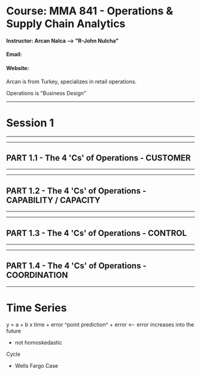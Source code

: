 # Course: MMA 841 - Operations & Supply Chain Analytics
#### Instructor: Arcan Nalca --> "R-John Nulcha"
#### Email: 
#### Website: 

Arcan is from Turkey, specializes in retail operations.

Operations is "Business Design"

--------------------- 
# Session 1
---------------------


--------------------- 
## PART 1.1 -  The 4 'Cs' of Operations - CUSTOMER
---------------------


--------------------- 
## PART 1.2 -  The 4 'Cs' of Operations - CAPABILITY / CAPACITY
---------------------


--------------------- 
## PART 1.3 -  The 4 'Cs' of Operations - CONTROL
---------------------


--------------------- 
## PART 1.4 -  The 4 'Cs' of Operations - COORDINATION
---------------------

# Time Series

y = a + b x time   + error
^point prediction^ + error <-- error increases into the future

* not homoskedastic

Cycle

* Wells Fargo Case